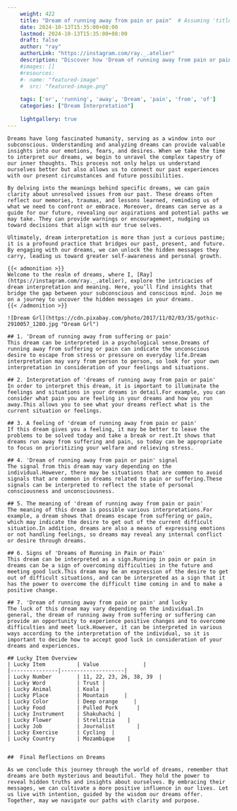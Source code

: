 ```yaml
---
    weight: 422
    title: "Dream of running away from pain or pain"  # Assuming 'title' column exists
    date: 2024-10-13T15:35:00+08:00
    lastmod: 2024-10-13T15:35:00+08:00
    draft: false
    author: "ray"
    authorLink: "https://instagram.com/ray._.atelier"
    description: "Discover how 'Dream of running away from pain or pain' can interpret your future and uncover its significant meanings in your life."
    #images: []
    #resources:
    #- name: "featured-image"
    #  src: "featured-image.png"
    
    tags: ['or', 'running', 'away', 'Dream', 'pain', 'from', 'of']
    categories: ["Dream Interpretation"]
    
    lightgallery: true
---
```

    
    Dreams have long fascinated humanity, serving as a window into our subconscious. Understanding and analyzing dreams can provide valuable insights into our emotions, fears, and desires. When we take the time to interpret our dreams, we begin to unravel the complex tapestry of our inner thoughts. This process not only helps us understand ourselves better but also allows us to connect our past experiences with our present circumstances and future possibilities.
    
    By delving into the meanings behind specific dreams, we can gain clarity about unresolved issues from our past. These dreams often reflect our memories, traumas, and lessons learned, reminding us of what we need to confront or embrace. Moreover, dreams can serve as a guide for our future, revealing our aspirations and potential paths we may take. They can provide warnings or encouragement, nudging us toward decisions that align with our true selves.
    
    Ultimately, dream interpretation is more than just a curious pastime; it is a profound practice that bridges our past, present, and future. By engaging with our dreams, we can unlock the hidden messages they carry, leading us toward greater self-awareness and personal growth.
    
    {{< admonition >}}
    Welcome to the realm of dreams, where I, [Ray](https://instagram.com/ray._.atelier), explore the intricacies of dream interpretation and meaning. Here, you’ll find insights that bridge the gap between your subconscious and conscious mind. Join me on a journey to uncover the hidden messages in your dreams.
    {{< /admonition >}}
    
    ![Dream Grl](https://cdn.pixabay.com/photo/2017/11/02/03/35/gothic-2910057_1280.jpg "Dream Grl")
    
    ## 1. 'Dream of running away from suffering or pain'
    This dream can be interpreted in a psychological sense.Dreams of running away from suffering or pain can indicate the unconscious desire to escape from stress or pressure on everyday life.Dream interpretation may vary from person to person, so look for your own interpretation in consideration of your feelings and situations.
    
    ## 2. Interpretation of 'dreams of running away from pain or pain'
    In order to interpret this dream, it is important to illuminate the feelings and situations in your dreams in detail.For example, you can consider what pain you are feeling in your dreams and how you run away.This allows you to see what your dreams reflect what is the current situation or feelings.
    
    ## 3. A feeling of 'dream of running away from pain or pain'
    If this dream gives you a feeling, it may be better to leave the problems to be solved today and take a break or rest.It shows that dreams run away from suffering and pain, so today can be appropriate to focus on prioritizing your welfare and relieving stress.
    
    ## 4. 'Dream of running away from pain or pain' signal
    The signal from this dream may vary depending on the individual.However, there may be situations that are common to avoid signals that are common in dreams related to pain or suffering.These signals can be interpreted to reflect the state of personal consciousness and unconsciousness.
    
    ## 5. The meaning of 'dream of running away from pain or pain'
    The meaning of this dream is possible various interpretations.For example, a dream shows that dreams escape from suffering or pain, which may indicate the desire to get out of the current difficult situation.In addition, dreams are also a means of expressing emotions or not handling feelings, so dreams may reveal any internal conflict or desire through dreams.
    
    ## 6. Signs of 'Dreams of Running in Pain or Pain'
    This dream can be interpreted as a sign.Running in pain or pain in dreams can be a sign of overcoming difficulties in the future and meeting good luck.This dream may be an expression of the desire to get out of difficult situations, and can be interpreted as a sign that it has the power to overcome the difficult time coming in and to make a positive change.
    
    ## 7. 'Dream of running away from pain or pain' and lucky
    The luck of this dream may vary depending on the individual.In general, the dream of running away from suffering or suffering can provide an opportunity to experience positive changes and to overcome difficulties and meet luck.However, it can be interpreted in various ways according to the interpretation of the individual, so it is important to decide how to accept good luck in consideration of your dreams and experiences.
    
    ## Lucky Item Overview
    | Lucky Item          | Value              |
    |---------------|--------------------|
    | Lucky Number        | 11, 22, 23, 26, 38, 39  |
    | Lucky Word          | Trust |
    | Lucky Animal        | Koala |
    | Lucky Place         | Mountain     |
    | Lucky Color         | Deep orange     |
    | Lucky Food          | Pulled Pork      |
    | Lucky Instrument    | Shakuhachi |
    | Lucky Flower        | Strelitzia    |
    | Lucky Job           | Journalist       |
    | Lucky Exercise      | Cycling  |
    | Lucky Country       | Mozambique    |
    
    
    ##  Final Reflections on Dreams
    
    As we conclude this journey through the world of dreams, remember that dreams are both mysterious and beautiful. They hold the power to reveal hidden truths and insights about ourselves. By embracing their messages, we can cultivate a more positive influence in our lives. Let us live with intention, guided by the wisdom our dreams offer. Together, may we navigate our paths with clarity and purpose.
    